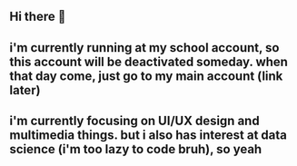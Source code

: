 ## Hi there 👋

## i'm currently running at my school account, so this account will be deactivated someday. when that day come, just go to my main account (link later)

## i'm currently focusing on UI/UX design and multimedia things. but i also has interest at data science (i'm too lazy to code bruh), so yeah

<!--
**MRizalSyahputra/MRizalSyahputra** is a ✨ _special_ ✨ repository because its `README.md` (this file) appears on your GitHub profile.

Here are some ideas to get you started:

- 🔭 I’m currently working on ...
- 🌱 I’m currently learning ...
- 👯 I’m looking to collaborate on ...
- 🤔 I’m looking for help with ...
- 💬 Ask me about ...
- 📫 How to reach me: ...
- 😄 Pronouns: ...
- ⚡ Fun fact: ...
-->
